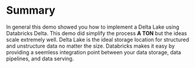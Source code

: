 # Summary

In general this demo showed you how to implement a Delta Lake using Databricks Delta. This demo did simplify the process **A TON** but the ideas scale extremely well. Delta Lake is the ideal storage location for structured and unstructure data no matter the size. Databricks makes it easy by providing a seemless integration point between your data storage, data pipelines, and data serving.   
